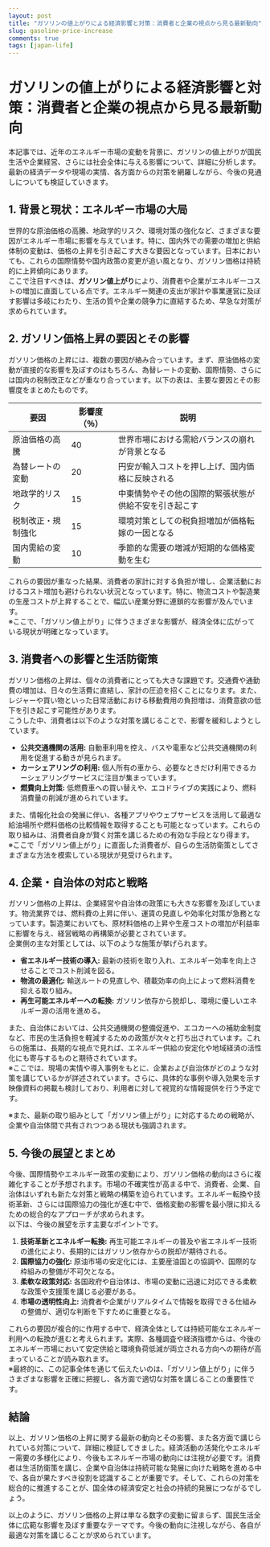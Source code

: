 ```yaml
---
layout: post
title: "ガソリンの値上がりによる経済影響と対策：消費者と企業の視点から見る最新動向"
slug: gasoline-price-increase
comments: true
tags: [japan-life]
---
```


# ガソリンの値上がりによる経済影響と対策：消費者と企業の視点から見る最新動向

本記事では、近年のエネルギー市場の変動を背景に、ガソリンの値上がりが国民生活や企業経営、さらには社会全体に与える影響について、詳細に分析します。最新の経済データや現場の実情、各方面からの対策を網羅しながら、今後の見通しについても検証していきます。

## 1. 背景と現状：エネルギー市場の大局

世界的な原油価格の高騰、地政学的リスク、環境対策の強化など、さまざまな要因がエネルギー市場に影響を与えています。特に、国内外での需要の増加と供給体制の変動は、価格の上昇を引き起こす大きな要因となっています。日本においても、これらの国際情勢や国内政策の変更が追い風となり、ガソリン価格は持続的に上昇傾向にあります。  
ここで注目すべきは、**ガソリン値上がり**により、消費者や企業がエネルギーコストの増加に直面している点です。エネルギー関連の支出が家計や事業運営に及ぼす影響は多岐にわたり、生活の質や企業の競争力に直結するため、早急な対策が求められています。

## 2. ガソリン価格上昇の要因とその影響

ガソリン価格の上昇には、複数の要因が絡み合っています。まず、原油価格の変動が直接的な影響を及ぼすのはもちろん、為替レートの変動、国際情勢、さらには国内の税制改正などが重なり合っています。以下の表は、主要な要因とその影響度をまとめたものです。

| 要因                 | 影響度（％） | 説明                                                     |
|----------------------|--------------|----------------------------------------------------------|
| 原油価格の高騰       | 40           | 世界市場における需給バランスの崩れが背景となる             |
| 為替レートの変動     | 20           | 円安が輸入コストを押し上げ、国内価格に反映される             |
| 地政学的リスク       | 15           | 中東情勢やその他の国際的緊張状態が供給不安を引き起こす         |
| 税制改正・規制強化   | 15           | 環境対策としての税負担増加が価格転嫁の一因となる             |
| 国内需給の変動       | 10           | 季節的な需要の増減が短期的な価格変動を生む                   |

これらの要因が重なった結果、消費者の家計に対する負担が増し、企業活動におけるコスト増加も避けられない状況となっています。特に、物流コストや製造業の生産コストが上昇することで、幅広い産業分野に連鎖的な影響が及んでいます。  
※ここで、「ガソリン値上がり」に伴うさまざまな影響が、経済全体に広がっている現状が明確となっています。

<script async src="https://pagead2.googlesyndication.com/pagead/js/adsbygoogle.js?client=ca-pub-7886659064712565"
     crossorigin="anonymous"></script>
<!-- 광고2 -->
<ins class="adsbygoogle"
     style="display:block"
     data-ad-client="ca-pub-7886659064712565"
     data-ad-slot="1101493367"
     data-ad-format="auto"
     data-full-width-responsive="true"></ins>
<script>
     (adsbygoogle = window.adsbygoogle || []).push({});
</script>

## 3. 消費者への影響と生活防衛策

ガソリン価格の上昇は、個々の消費者にとっても大きな課題です。交通費や通勤費の増加は、日々の生活費に直結し、家計の圧迫を招くことになります。また、レジャーや買い物といった日常活動における移動費用の負担増は、消費意欲の低下を引き起こす可能性があります。  
こうした中、消費者は以下のような対策を講じることで、影響を緩和しようとしています。

- **公共交通機関の活用:** 自動車利用を控え、バスや電車など公共交通機関の利用を促進する動きが見られます。
- **カーシェアリングの利用:** 個人所有の車から、必要なときだけ利用できるカーシェアリングサービスに注目が集まっています。
- **燃費向上対策:** 低燃費車への買い替えや、エコドライブの実践により、燃料消費量の削減が進められています。

また、情報化社会の発展に伴い、各種アプリやウェブサービスを活用して最適な給油場所や燃料価格の比較情報を取得することも可能となっています。これらの取り組みは、消費者自身が賢く対策を講じるための有効な手段となり得ます。  
※ここで「ガソリン値上がり」に直面した消費者が、自らの生活防衛策としてさまざまな方法を模索している現状が見受けられます。

## 4. 企業・自治体の対応と戦略

ガソリン価格の上昇は、企業経営や自治体の政策にも大きな影響を及ぼしています。物流業界では、燃料費の上昇に伴い、運賃の見直しや効率化対策が急務となっています。製造業においても、原材料価格の上昇や生産コストの増加が利益率に影響を与え、経営戦略の再構築が必要とされています。  
企業側の主な対策としては、以下のような施策が挙げられます。

- **省エネルギー技術の導入:** 最新の技術を取り入れ、エネルギー効率を向上させることでコスト削減を図る。
- **物流の最適化:** 輸送ルートの見直しや、積載効率の向上によって燃料消費を抑える取り組み。
- **再生可能エネルギーへの転換:** ガソリン依存から脱却し、環境に優しいエネルギー源の活用を進める。

また、自治体においては、公共交通機関の整備促進や、エコカーへの補助金制度など、市民の生活負担を軽減するための政策が次々と打ち出されています。これらの施策は、長期的な視点で見れば、エネルギー供給の安定化や地域経済の活性化にも寄与するものと期待されています。  
※ここでは、現場の実情や導入事例をもとに、企業および自治体がどのような対策を講じているかが詳述されています。さらに、具体的な事例や導入効果を示す映像資料の掲載も検討しており、利用者に対して視覚的な情報提供を行う予定です。  
<script async src="https://pagead2.googlesyndication.com/pagead/js/adsbygoogle.js?client=ca-pub-7886659064712565"
     crossorigin="anonymous"></script>
<!-- 광고2 -->
<ins class="adsbygoogle"
     style="display:block"
     data-ad-client="ca-pub-7886659064712565"
     data-ad-slot="1101493367"
     data-ad-format="auto"
     data-full-width-responsive="true"></ins>
<script>
     (adsbygoogle = window.adsbygoogle || []).push({});
</script>
※また、最新の取り組みとして「ガソリン値上がり」に対応するための戦略が、企業や自治体間で共有されつつある現状も強調されます。

## 5. 今後の展望とまとめ

今後、国際情勢やエネルギー政策の変動により、ガソリン価格の動向はさらに複雑化することが予想されます。市場の不確実性が高まる中で、消費者、企業、自治体はいずれも新たな対策と戦略の構築を迫られています。エネルギー転換や技術革新、さらには国際協力の強化が進む中で、価格変動の影響を最小限に抑えるための総合的なアプローチが求められます。  
以下は、今後の展望を示す主要なポイントです。

1. **技術革新とエネルギー転換:** 再生可能エネルギーの普及や省エネルギー技術の進化により、長期的にはガソリン依存からの脱却が期待される。
2. **国際協力の強化:** 原油市場の安定化には、主要産油国との協調や、国際的な枠組みの整備が不可欠となる。
3. **柔軟な政策対応:** 各国政府や自治体は、市場の変動に迅速に対応できる柔軟な政策や支援策を講じる必要がある。
4. **市場の透明性向上:** 消費者や企業がリアルタイムで情報を取得できる仕組みの整備が、適切な判断を下すために重要となる。

これらの要因が複合的に作用する中で、経済全体としては持続可能なエネルギー利用への転換が進むと考えられます。実際、各種調査や経済指標からは、今後のエネルギー市場において安定供給と環境負荷低減が両立される方向への期待が高まっていることが読み取れます。  
※最終的に、この記事全体を通じて伝えたいのは、「ガソリン値上がり」に伴うさまざまな影響を正確に把握し、各方面で適切な対策を講じることの重要性です。

<script async src="https://pagead2.googlesyndication.com/pagead/js/adsbygoogle.js?client=ca-pub-7886659064712565"
     crossorigin="anonymous"></script>
<!-- 광고2 -->
<ins class="adsbygoogle"
     style="display:block"
     data-ad-client="ca-pub-7886659064712565"
     data-ad-slot="1101493367"
     data-ad-format="auto"
     data-full-width-responsive="true"></ins>
<script>
     (adsbygoogle = window.adsbygoogle || []).push({});
</script>

## 結論

以上、ガソリン価格の上昇に関する最新の動向とその影響、また各方面で講じられている対策について、詳細に検証してきました。経済活動の活発化やエネルギー需要の多様化により、今後もエネルギー市場の動向には注視が必要です。消費者は生活防衛策を講じ、企業や自治体は持続可能な発展に向けた戦略を進める中で、各自が果たすべき役割を認識することが重要です。そして、これらの対策を総合的に推進することが、国全体の経済安定と社会の持続的発展につながるでしょう。  

以上のように、ガソリン価格の上昇は単なる数字の変動に留まらず、国民生活全体に広範な影響を及ぼす重要なテーマです。今後の動向に注視しながら、各自が最適な対策を講じることが求められています。

<script async src="https://pagead2.googlesyndication.com/pagead/js/adsbygoogle.js?client=ca-pub-7886659064712565"
     crossorigin="anonymous"></script>
<!-- 광고2 -->
<ins class="adsbygoogle"
     style="display:block"
     data-ad-client="ca-pub-7886659064712565"
     data-ad-slot="1101493367"
     data-ad-format="auto"
     data-full-width-responsive="true"></ins>
<script>
     (adsbygoogle = window.adsbygoogle || []).push({});
</script>